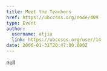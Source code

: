```yaml
---
title: Meet the Teachers 
href: https://ubccsss.org/node/409
type: Event
author:
  username: atjia
  link: https://ubccsss.org/user/14
date: 2006-01-31T20:47:00.000Z
---
```


null